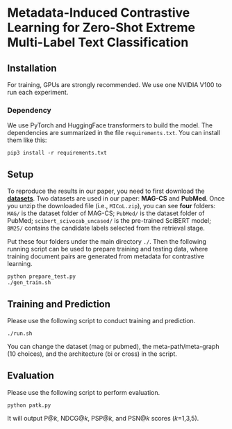 # Metadata-Induced Contrastive Learning for Zero-Shot Extreme Multi-Label Text Classification

## Installation
For training, GPUs are strongly recommended. We use one NVIDIA V100 to run each experiment.

### Dependency
We use PyTorch and HuggingFace transformers to build the model. The dependencies are summarized in the file ```requirements.txt```. You can install them like this:
```
pip3 install -r requirements.txt
```

## Setup
To reproduce the results in our paper, you need to first download the [**datasets**](https://gofile.io/d/QpYndh). Two datasets are used in our paper: **MAG-CS** and **PubMed**. Once you unzip the downloaded file (i.e., ```MICoL.zip```), you can see **four** folders: ```MAG/``` is the dataset folder of MAG-CS; ```PubMed/``` is the dataset folder of PubMed; ```scibert_scivocab_uncased/``` is the pre-trained SciBERT model; ```BM25/``` contains the candidate labels selected from the retrieval stage.

Put these four folders under the main directory ```./```. Then the following running script can be used to prepare training and testing data, where training document pairs are generated from metadata for contrastive learning.
```
python prepare_test.py
./gen_train.sh
```

## Training and Prediction
Please use the following script to conduct training and prediction.
```
./run.sh
```
You can change the dataset (mag or pubmed), the meta-path/meta-graph (10 choices), and the architecture (bi or cross) in the script.

## Evaluation
Please use the following script to perform evaluation.
```
python patk.py
```
It will output P@_k_, NDCG@_k_, PSP@_k_, and PSN@_k_ scores (_k_=1,3,5). 
